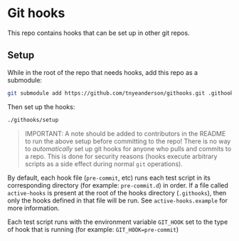 # Git hooks

This repo contains hooks that can be set up in other git repos.

## Setup

While in the root of the repo that needs hooks, add this repo as a submodule:
```bash
git submodule add https://github.com/tnyeanderson/githooks.git .githooks
```

Then set up the hooks:
```bash
./githooks/setup
```

> IMPORTANT: A note should be added to contributors in the README to run the
above setup before committing to the repo! There is no way to *automatically*
set up git hooks for anyone who pulls and commits to a repo. This is done for
security reasons (hooks execute arbitrary scripts as a side effect during
normal `git` operations).

By default, each hook file (`pre-commit`, etc) runs each test script in its
corresponding directory (for example: `pre-commit.d`) in order. If a file
called `active-hooks` is present at the root of the hooks directory
(`.githooks`), then only the hooks defined in that file will be run. See
`active-hooks.example` for more information.

Each test script runs with the environment variable `GIT_HOOK` set to
the type of hook that is running (for example: `GIT_HOOK=pre-commit`)
